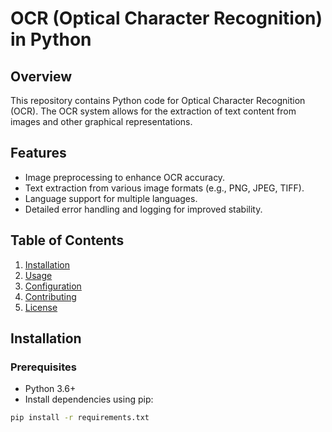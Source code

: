 # OCR (Optical Character Recognition) in Python

## Overview

This repository contains Python code for Optical Character Recognition (OCR). The OCR system allows for the extraction of text content from images and other graphical representations.

## Features

- Image preprocessing to enhance OCR accuracy.
- Text extraction from various image formats (e.g., PNG, JPEG, TIFF).
- Language support for multiple languages.
- Detailed error handling and logging for improved stability.

## Table of Contents

1. [Installation](#installation)
2. [Usage](#usage)
3. [Configuration](#configuration)
4. [Contributing](#contributing)
5. [License](#license)

## Installation

### Prerequisites

- Python 3.6+
- Install dependencies using pip:

```bash
pip install -r requirements.txt
